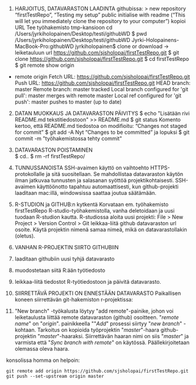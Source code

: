 
1. HARJOITUS, DATAVARASTON LAADINTA
githubissa: > new repository
“firstTestRepo”, “Testing my setup”
public
initialise with readme (“This will let you immediately clone the repository to your computer”)
kopioi URL
Tee työhakemisto tmp-kansioon
cd /Users/jyrkiholopainen/Desktop/testi/githubWD
$ pwd
/Users/jyrkiholopainen/Desktop/testi/githubWD
Jyrki-Holopainens-MacBook-Pro:githubWD jyrkiholopainen$
clone or download -> leiketauluun url
https://github.com/sjsholopai/firstTestRepo.git
$ git clone https://github.com/sjsholopai/firstTestRepo.git
$ cd firstTestRepo
$ git remote show origin
* remote origin
  Fetch URL: https://github.com/sjsholopai/firstTestRepo.git
  Push  URL: https://github.com/sjsholopai/firstTestRepo.git
  HEAD branch: master
  Remote branch:
    master tracked
  Local branch configured for 'git pull':
    master merges with remote master
  Local ref configured for 'git push':
    master pushes to master (up to date)

2. DATAN MUOKKAUS JA DATAVARASTON PÄIVITYS
$ echo "Lisätään rivi README.md tekstitiedostoon" >> README.md
$ git status
Komento kertoo, että README.md tiedostoa on modifioitu: “Changes not staged for commit”
$ git add -A
Nyt “Changes to be committed” ja lopuksi
$ git commit -m "työhakemistossa tehty commit"

3. DATAVARASTON POISTAMINEN  
$ cd..
$ rm -rf firstTestRepo/

4. TUNNUSSANOISTA
SSH-avaimen käyttö on vaihtoehto HTTPS-protokollalle  ja sitä suositellaan. Se mahdollistaa datavaraston käytön ilman jatkuvaa tunnusten ja salasanan syöttöä projektikohtaisesti. SSH-avaimen käyttöönotto tapahtuu automaattisesti, kun github-projekti laaditaan mac:illä, windowsissa saattaa joutua säätämään.

5. R-STUDION ja GITHUB:n kytkentä
Korvataan em. työhakemisto firstTestRepo R-studio-työhakemistolla, vanha deletoidaan ja uusi tuodaan R-studion kautta.
R-studiossa aloita uusi projekti:
File > New Project > Version Control > Git
leikkaa-liitä github datavaraston url osoite. Käytä projektin nimenä samaa nimeä, mikä on datavarastollakin (oletus).

6. VANHAN R-PROJEKTIN SIIRTO GITHUBIIN
1. laaditaan githubiin uusi tyhjä datavarasto
2. muodostetaan siitä R:ään työtiedosto
3. leikkaa-liitä tiedostot R-työtiedostoon ja päivitä datavarasto.

7. SIIRRETTÄVÄ PROJEKTI ON ENNESTÄÄN DATAVARASTO
Paikallisen koneen siirrettävän git-hakemiston r-projektissa:
1. "New branch" -työkalusta löytyy "add remote"-painike, johon voi leiketaulusta liittää remote datavaraston (github) osoitteen. "*remote name*" on "*origin*". painikkeella ""*Add*" prosessi siirtyy "*new branch*" -kohtaan. Tarkoitus on kopioida työprojektin "*master*"-haara github-projektin "*master*"-haaraksi. Siirrettävän haaran nimi on siis "*master*" ja varmista että "*Sync branch with remote*" on käytössä. Päällekirjoitetaan olemassa oleva haara.

konsolissa homma on helpoin:
```
git remote add origin https://github.com/sjsholopai/firstTestRepo.git
git push --set-upstream origin master
```
